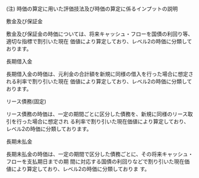 (注) 時価の算定に用いた評価技法及び時価の算定に係るインプットの説明

敷金及び保証金

敷金及び保証金の時価については、将来キャッシュ・フローを国債の利回り等、適切な指標で割引いた現在 価値により算定しており、レベル2の時価に分類しております。

長期借入金

長期借入金の時価は、元利金の合計額を新規に同様の借入を行った場合に想定される利率で割り引いた現在 価値により算定しており、レベル2の時価に分類しております。

リース債務(固定)

リース債務の時価は、一定の期間ごとに区分した債務を、新規に同様のリース取引を行った場合に想定され る利率で割り引いた現在価値により算定しており、レベル2の時価に分類しております。

長期未払金

長期未払金の時価は、一定の期間で区分した債務ごとに、その将来キャッシュ・フローを支払期日までの期 間に対応する国債の利回りなどで割り引いた現在価値により算定しており、レベル2の時価に分類しておりま す。